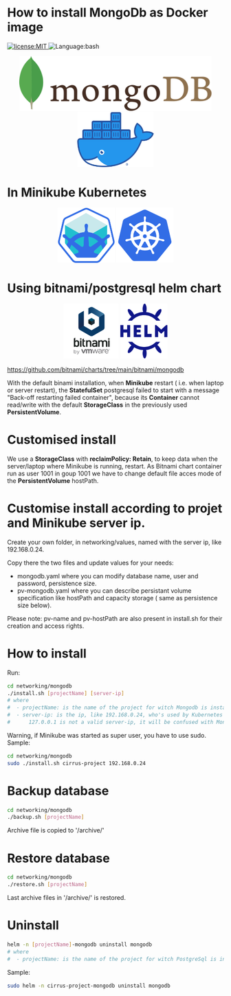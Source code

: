 # How to install MongoDb as Docker image

<p>
  <a href="./LICENSE">
      <img
        alt="license:MIT"
        src="https://img.shields.io/badge/License-MIT-blue"
      />
  </a>
  <img
      alt="Language:bash"
      src="https://img.shields.io/badge/Language-bash-green"
  />
</p>

<p align="center">
<img
    alt="PostgreSql-Logo"
    src="./assets/mongodb.svg"
    height="128"
/>
<img
    alt="docker-Logo"
    src="./assets/docker.png"
    height="128"
/>
</p>


# In Minikube Kubernetes

<p align="center">
<img
    alt="minikube-Logo"
    src="./assets/minikube.png"
    height="128"
/>
<img
    alt="kubernetes-Logo"
    src="./assets/kubernetes.png"
    height="128"
/>
</p>

# Using bitnami/postgresql helm chart

<p align="center">
<img
    alt="minikube-Logo"
    src="./assets/bitnami.png"
    height="128"
/>
<img
    alt="helm-Logo"
    src="./assets/helm.svg"
    height="128"
/>
</p>

https://github.com/bitnami/charts/tree/main/bitnami/mongodb

With the default binami installation, when **Minikube** restart ( i.e. when laptop or server restart), the **StatefulSet** postgresql failed to start with a message "Back-off restarting failed container", because its **Container** cannot read/write with the default **StorageClass** in the previously used **PersistentVolume**.

# Customised install

We use a **StorageClass** with **reclaimPolicy: Retain**, to keep data when the server/laptop where Minikube is running, restart.
As Bitnami chart container run as user 1001 in goup 1001 we have to change default file acces mode of the **PersistentVolume** hostPath.

# Customise install according to projet and Minikube server ip.
Create your own folder, in networking/values, named with the server ip, like 192.168.0.24. 

Copy there the two files and update values for your needs:
- mongodb.yaml where you can modify database name, user and password, persistence size.
- pv-mongodb.yaml where you can describe persistant volume specification like hostPath and capacity storage ( same as persistence size below).

Please note: pv-name and pv-hostPath are also present in install.sh for their creation and access rights.

# How to install

 Run:
```bash
cd networking/mongodb
./install.sh [projectName] [server-ip]
# where 
#  - projectName: is the name of the project for witch Mongodb is installed
#  - server-ip: is the ip, like 192.168.0.24, who's used by Kubernetes Mongodb service to share the database with external uses.
#      127.0.0.1 is not a valid server-ip, it will be confused with Mongodb Docker loopback localhost ip adress.
```
Warning, if Minikube was started as super user, you have to use sudo.
Sample:
```bash
cd networking/mongodb
sudo ./install.sh cirrus-project 192.168.0.24
```
# Backup database
```bash
cd networking/mongodb
./backup.sh [projectName] 

```
Archive file is copied to '/archive/'

# Restore database
```bash
cd networking/mongodb
./restore.sh [projectName] 

```
Last archive files in '/archive/' is restored.


# Uninstall
```bash
helm -n [projectName]-mongodb uninstall mongodb
# where 
#  - projectName: is the name of the project for witch PostgreSql is installed
```

Sample:
```bash
sudo helm -n cirrus-project-mongodb uninstall mongodb

```
